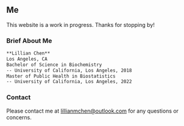 ## Me

This website is a work in progress. Thanks for stopping by!

### Brief About Me

```markdown
**Lillian Chen**
Los Angeles, CA
Bachelor of Science in Biochemistry
-- University of California, Los Angeles, 2018
Master of Public Health in Biostatistics 
-- University of California, Los Angeles, 2022

```

### Contact
Please contact me at <lillianmchen@outlook.com> for any questions or concerns.
